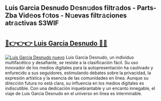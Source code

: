 ## Luis Garcia Desnudo D𝚎sn𝚞dos filtr𝚊dos - Parts-Zba Vid𝚎os f𝚘tos - N𝚞evas filtr𝚊ciones atr𝚊ctivas S3WIF

# <h2><a href="http://mb4wvg.tromn.icu/?c=Luis+Garcia+Desnudo">🔗👉👉👉 Luis Garcia Desnudo 🔗🔗</a></h2>

[![Luis Garcia Desnudo nuevo](https://i.imgur.com/pEAQMta.gif)](http://mb4wvg.tromn.icu/?c=Luis+Garcia+Desnudo)
Luis Garcia Desnudo, un individuo multifacético y desafiante, se resiste a la clasificación fácil. Su uso innovador de los medios digitales para la autopresentación ha cautivado y enfurecido a sus seguidores, estimulando debates sobre la privacidad, la expresión artística y la esencia de las comunidades en línea. Aunque su dirección futura no está clara, su influencia en los medios digitales es indiscutible. Con una dedicación inquebrantable y un encanto innegable, el viaje de Luis Garcia Desnudo en el universo en línea es interminable.
